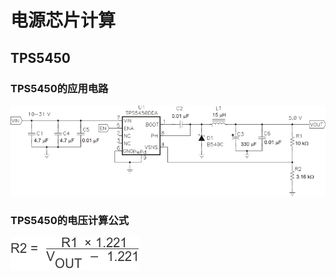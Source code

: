# 电源芯片计算

## TPS5450

### TPS5450的应用电路

![GUID-EE23484C-F3C4-4CA0-84BF-453D29F07D0C-low.gif](https://raw.githubusercontent.com/lianjie08/picgo/main/img/GUID-EE23484C-F3C4-4CA0-84BF-453D29F07D0C-low.gif)

### TPS5450的电压计算公式



![GUID-E192B3A2-9C69-4176-BE09-D35A0EECFF28-low.gif](https://raw.githubusercontent.com/lianjie08/picgo/main/img/GUID-E192B3A2-9C69-4176-BE09-D35A0EECFF28-low.gif)


